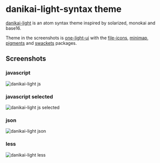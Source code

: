 # danikai-light-syntax theme

[danikai-light](https://atom.io/themes/danikai-light-syntax) is an atom syntax theme inspired by solarized, monokai and base16.

Theme in the screenshots is [one-light-ui](https://atom.io/themes/one-light-ui) with the [file-icons](https://atom.io/packages/file-icons), [minimap](https://atom.io/packages/minimap),
[pigments](https://atom.io/packages/pigments) and [swackets](https://atom.io/packages/swackets) packages.

## Screenshots

### javascript
![danikai-light  js](https://raw.githubusercontent.com/danillouz/danikai-light-syntax/master/screenshots/danikai-light-js.png "danikai-light js")

### javascript selected
![danikai-light js selected](https://raw.githubusercontent.com/danillouz/danikai-light-syntax/master/screenshots/danikai-light-js-selected.png "danikai-light js  selected")

### json
![danikai-light  json](https://raw.githubusercontent.com/danillouz/danikai-light-syntax/master/screenshots/danikai-light-json.png "danikai-light json")

### less
![danikai-light less](https://raw.githubusercontent.com/danillouz/danikai-light-syntax/master/screenshots/danikai-light-less.png "danikai-light less")
